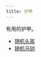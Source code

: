 ```yaml
---
title: 护甲
---
```


有用的护甲。

- [随机头盔](/zh-cn/bump/items/random-equipment)
- [随机马铠](/zh-cn/bump/items/random-equipment)
